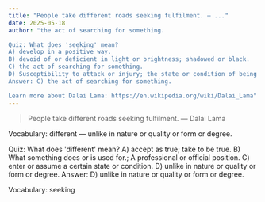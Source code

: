 ```yaml
---
title: "People take different roads seeking fulfilment. — ..."
date: 2025-05-18
author: "the act of searching for something.

Quiz: What does 'seeking' mean?
A) develop in a positive way.
B) devoid of or deficient in light or brightness; shadowed or black.
C) the act of searching for something.
D) Susceptibility to attack or injury; the state or condition of being weak or poorly defended.; A specific weakness in the protections or defences surrounding someone or something.
Answer: C) the act of searching for something.

Learn more about Dalai Lama: https://en.wikipedia.org/wiki/Dalai_Lama"
---
```


> People take different roads seeking fulfilment. — Dalai Lama

Vocabulary: different — unlike in nature or quality or form or degree.

Quiz: What does 'different' mean?
A) accept as true; take to be true.
B) What something does or is used for.; A professional or official position.
C) enter or assume a certain state or condition.
D) unlike in nature or quality or form or degree.
Answer: D) unlike in nature or quality or form or degree.

Vocabulary: seeking
